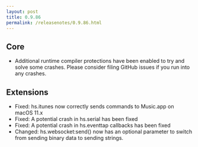 ```yaml
---
layout: post
title: 0.9.86
permalink: /releasenotes/0.9.86.html
---
```


## Core

  * Additional runtime compiler protections have been enabled to try and solve some crashes. Please consider filing GitHub issues if you run into any crashes.

## Extensions

  * Fixed: hs.itunes now correctly sends commands to Music.app on macOS 11.x
  * Fixed: A potential crash in hs.serial has been fixed
  * Fixed: A potential crash in hs.eventtap callbacks has been fixed
  * Changed: hs.websocket:send() now has an optional parameter to switch from sending binary data to sending strings.
